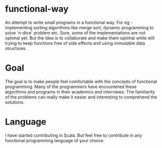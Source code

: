 # functional-way
An attempt to write small programs in a functional way. For eg - implementing sorting algorithms like merge sort, dynamic programming to solve 'n-dice' problem etc. Sure, some of the implementations are not optimal yet. But the idea is to collaborate and make them optimal while still trying to keep functions free of side effects and using immutable data structures.

# Goal
The goal is to make people feel comfortable with the concepts of functional programming. Many of the programmers have encountered these algorithms and programs in their academics and interviews. The familiarity of the problems can really make it easier and interesting to comprehend the solutions.

# Language
I have started contributing in Scala. But feel free to contribute in any functional programming language of your choice.
